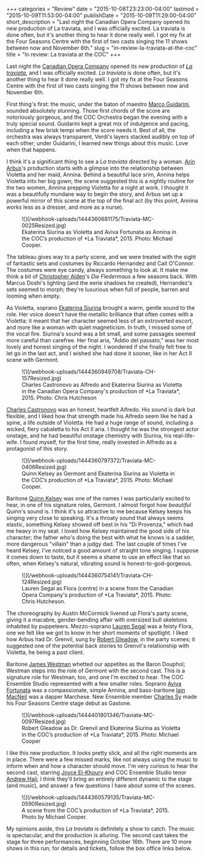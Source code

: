 +++
categories = "Review"
date = "2015-10-08T23:23:00-04:00"
lastmod = "2015-10-09T11:53:00-04:00"
publishDate = "2015-10-09T11:29:00-04:00"
short_description = "Last night the Canadian Opera Company opened its new production of La traviata, and I was officially excited. La traviata is done often, but it's another thing to hear it done really well. I got my fix at the Four Seasons Centre with the first of two casts singing the 11 shows between now and November 6th."
slug = "in-review-la-traviata-at-the-coc"
title = "In review: La traviata at the COC"
+++

Last night the [Canadian Opera Company](/scene/canadian-opera-company/) opened its new production of [*La traviata*](http://coc.ca/PerformancesAndTickets/1516Season/LaTraviata.aspx), and I was officially excited. *La traviata* is done often, but it's another thing to hear it done really well. I got my fix at the Four Seasons Centre with the first of two casts singing the 11 shows between now and November 6th.

First thing's first: the music, under the baton of maestro [Marco Guidarini](/scene/people/marco-guidarini/), sounded absolutely stunning. Those first chords of the score are notoriously gorgeous, and the COC Orchestra began the evening with a truly special sound. Guidarini kept a great mix of indulgence and pacing, including a few brisk tempi when the score needs it. Best of all, the orchestra was always transparent, Verdi's layers stacked audibly on top of each other; under Guidarini, I learned new things about this music. Love when that happens.

I think it's a significant thing to see a *La traviata* directed by a woman. [Arin Arbus](http://www.theglobeandmail.com/arts/theatre-and-performance/arin-arbus-on-directing-canadian-opera-companys-la-traviata/article26686733/)'s production starts with a glimpse into the relationship between Violetta and her maid, Annina. Behind a beautiful lace srim, Annina helps Violetta into her big gown; the scene suggested this is a nightly routine for the two women, Annina prepping Violetta for a night at work. I thought it was a beautifully mundane way to begin the story, and Arbus set up a powerful mirror of this scene at the top of the final act (by this point, Annina works less as a dresser, and more as a nurse).

<figure data-type="image">
![](/webhook-uploads/1444360681175/Traviata-MC-0025Resized.jpg)<figcaption>Ekaterina Siurina as Violetta and Aviva Fortunata as Annina in the COC’s production of *La Traviata*, 2015. Photo: Michael Cooper.</figcaption>
</figure>

The tableau gives way to a party scene, and we were treated with the sight of fantastic sets and costumes by Riccardo Hernandez and Cait O'Connor. The costumes were eye candy, always something to look at. It make me think a bit of [Christopher Alden](/scene/people/christopher-alden/)'s *Die Fledermaus* a few seasons back. With Marcus Doshi's lighting (and the eerie shadows he created), Hernandez's sets seemed to morph; they're luxurious when full of people, barren and looming when empty.

As Violetta, soprano [Ekaterina Siurina](/scene/people/ekaterina-siurina/) brought a warm, gentle sound to the role. Her voice doesn't have the metallic brilliance that often comes with a Violetta; it meant that her character seemed less of an extroverted escort, and more like a woman with quiet magneticism. In truth, I missed some of the vocal fire. Siurina's sound was a bit small, and some passages seemed more careful than carefree. Her final aria, "Addio del passato," was her most lovely and honest singing of the night. I wondered if she finally felt free to let go in the last act, and I wished she had done it sooner, like in her Act II scene with Germont.

<figure data-type="image">
![](/webhook-uploads/1444360949708/Traviata-CH-157Resized.jpg)<figcaption>Charles Castronovo as Alfredo and Ekaterina Siurina as Violetta in the Canadian Opera Company's production of *La Traviata*, 2015. Photo: Chris Hutcheson
</figure>

[Charles Castronovo](/scene/people/charles-castronovo/) was an honest, heartfelt Alfredo. His sound is dark but flexible, and I liked how that strength made his Alfredo seem like he had a spine, a life outside of Violetta. He had a huge range of sound, including a wicked, fiery cabaletta to his Act II aria. I thought he was the strongest actor onstage, and he had beautiful onstage chemistry with Siurina, his real-life-wife. I found myself, for the first time, really invested in Alfredo as a protagonist of this story.

<figure data-type="image">
![](/webhook-uploads/1444360797372/Traviata-MC-0406Resized.jpg)<figcaption>Quinn Kelsey as Germont and Ekaterina Siurina as Violetta in the COC’s production of *La Traviata*, 2015. Photo: Michael Cooper.</figcaption>
</figure>

Baritone [Quinn Kelsey](/scene/people/quinn-kelsey/) was one of the names I was particularly excited to hear, in one of his signature roles, Germont. I almost forgot how *beautiful* Quinn's sound is. I think it's so attractive to me because Kelsey keeps his singing very close to speaking. It's a throaty sound that always seems elastic, something Kelsey showed off best in his "Di Provenza," which had me heavy in my seat. I loved how Kelsey maintained the good side of his character; the father who's doing the best with what he knows is a sadder, more dangerous "villain" than a judgy dad. The last couple of times I've heard Kelsey, I've noticed a good amount of straight tone singing. I suppose it comes down to taste, but it seems a shame to use an effect like that so often, when Kelsey's natural, vibrating sound is honest-to-god-gorgeous.

<figure data-type="image">
![](/webhook-uploads/1444360754141/Traviata-CH-124Resized.jpg)<figcaption>Lauren Segal as Flora (centre) in a scene from the Canadian Opera Company's production of *La Traviata*, 2015. Photo: Chris Hutcheson.</figcaption>
</figure>

The choreography by Austin McCormick livened up Flora's party scene, giving it a macabre, gender-bending affair with oversized bull skeletons inhabited by puppeteers. Mezzo-soprano [Lauren Segal](/scene/people/lauren-segal/) was a feisty Flora, one we felt like we got to know in her short moments of spotlight. I liked how Arbus had Dr. Grenvil, sung by [Robert Gleadow](/scene/people/robert-gleadow/), in the party scenes; it suggested one of the potential back stories to Grenvil's relationship with Violetta, he being a past client. 

Baritone [James Westman](/scene/people/james-westman/) whetted our appetites as the Baron Douphol; Westman steps into the role of Germont with the second cast. This is a signature role for Westman, too, and one I'm excited to hear. The COC Ensemble Studio represented with a few smaller roles. Soprano [Aviva Fortunata](/scene/people/aviva-fortunata/) was a compassionate, simple Annina, and bass-baritone [Iain MacNeil](/scene/people/iain-macneil/) was a dapper Marchese. New Ensemble member [Charles Sy](/scene/people/charles-sy/) made his Four Seasons Centre stage debut as Gastone.

<figure data-type="image">
![](/webhook-uploads/1444401801346/Traviata-MC-0097Resized.jpg)<figcaption>Robert Gleadow as Dr. Grenvil and Ekaterina Siurina as Violetta in the COC’s production of *La Traviata*, 2015. Photo: Michael Cooper</figcaption>
</figure>

I like this new production. It looks pretty slick, and all the right moments are in place. There were a few missed marks, like not always using the music to inform when and how a character should move. I'm very curious to hear the second cast, starring [Joyce El-Khoury](/scene/people/joyce-el-khoury/) and COC Ensemble Studio tenor [Andrew Haji](/scene/people/andrew-haji/); I think they'll bring an entirely different dynamic to the stage (and music), and answer a few questions I have about some of the scenes.

<figure data-type="image">
![](/webhook-uploads/1444360579135/Traviata-MC-0590Resized.jpg)<figcaption>A scene from the COC’s production of *La Traviata*, 2015. Photo by Michael Cooper.</figcaption>
</figure>

My opinions aside, this *La traviata* is definitely a show to catch. The music is spectacular, and the production is alluring. The second cast takes the stage for three performances, beginning October 16th. There are 10 more shows in this run; for details and tickets, follow the box office links below.
